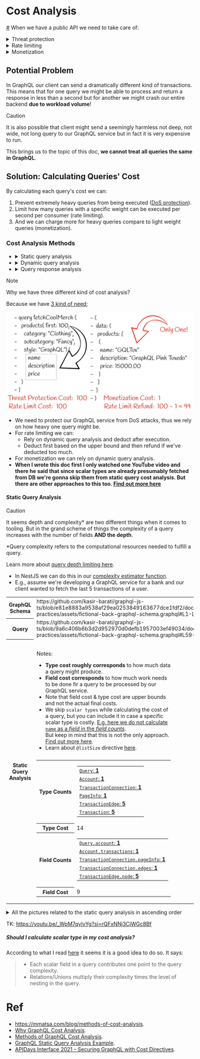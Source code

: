 # Cost Analysis

<a href="#whyWeNeedCostAnalysis" id="whyWeNeedCostAnalysis">#</a> When we have a public API we need to take care of:

<details>
  <summary>Threat protection</summary>
  <p>Make sure that client ain't asking for too much response data. You can find an example of this <a href="../security.md#denial-of-service-attack">here</a></p>
</details>
<details>
  <summary>Rate limiting</summary>
  <p>How many transactions per second per consumer are allowed for each endpoint.</p>
</details>
<details>
  <summary>Monetization</summary>
  <p>Charge customers based on the weight of their API call.</p>
</details>

## Potential Problem

In GraphQL our client can send a dramatically different kind of transactions. This means that for one query we might be able to process and return a response in less than a second but for another we might crash our entire backend **due to workload volume**!

> [!CAUTION]
>
> It is also possible that client might send a seemingly harmless not deep, not wide, not long query to our GraphQL service but in fact it is very expensive to run.

This brings us to the topic of this doc, **we cannot treat all queries the same in GraphQL**.

## Solution: Calculating Queries' Cost

By calculating each query's cost we can:

1. Prevent extremely heavy queries from being executed ([DoS protection](../security.md#denial-of-service-attack)).
2. Limit how many queries with a specific weight can be executed per second per consumer (rate limiting).
3. And we can charge more for heavy queries compare to light weight queries (monetization).

### Cost Analysis Methods

- <details>
    <summary>Static query analysis</summary>
    <p>We calculate potentially how heavy this query execution might be.</p>
    <img src="./assets/static-query-analysis.png" alt="Static query analysis" />
  </details>
- <details>
    <summary>Dynamic query analysis</summary>
    <p>While the query is being executed on our server we calculate how heavy its execution was.</p>
    <img src="./assets/dynamic-query-analysis.png" alt="Dynamic query analysis" />
  </details>
- <details>
    <summary>Query response analysis</summary>
    <p>Calculates query's cost based on the response.</p>
    <img src="./assets/query-response-analysis.png" alt="Query response analysis" />
  </details>

> [!NOTE]
>
> Why we have three different kind of cost analysis?
>
> Because we have [3 kind of need](#whyWeNeedCostAnalysis);
>
> ![Why 3 method of cost analysis](./assets/why-3-methods-for-cost-analysis.png)
>
> - We need to protect our GraphQL service from DoS attacks, thus we rely on how heavy one query might be.
> - For rate limiting we can:
>   - Rely on dynamic query analysis and deduct after execution.
>   - Deduct first based on the upper bound and then refund if we've deducted too much.
> - For monetization we can rely on dynamic query analysis.
> - **When I wrote this doc first I only watched one YouTube video and there he said that since scalar types are already presumably fetched from DB we're gonna skip them from static query cost analysis. But there are other approaches to this too. [Find out more here](#should-i-calculate-scalar-type-in-my-cost-analysis)**

#### Static Query Analysis

> [!CAUTION]
>
> It seems depth and complexity\* are two different things when it comes to tooling. But in the grand scheme of things the complexity of a query increases with the number of fields **AND the depth**.
>
> \*Query complexity refers to the computational resources needed to fulfill a query.
>
> Learn more about [query depth limiting here](https://youtu.be/b7OwR1gs-xA?si=MZa9DmNPTBU_VjW-).

- In NestJS we can do this in our [complexity estimator function](../nestjs.md#complexityEstimatorFunction).
- E.g., assume we're developing a GraphQL service for a bank and our client wanted to fetch the last 5 transactions of a user.

<table>
  <tr>
    <th>GraphQL Schema</th>
    <td>https://github.com/kasir-barati/graphql-js-ts/blob/e81e8883a9538af29ea0253849163677dce1fdf2/docs/best-practices/assets/fictional-back-graphql-schema.graphql#L1-L57</td>
  </tr>
  <tr>
    <th>Query</th>
    <td>https://github.com/kasir-barati/graphql-js-ts/blob/9a6c406b6b3d2d952970d0defb1957003ef49034/docs/best-practices/assets/fictional-back-graphql-schema.graphql#L59-L75</td>
  </tr>
  <tr>
    <th>Static Query Analysis</th>
    <td>
      <table>
        <caption>
          <p align="left">Notes:</p> 
          <ul align="left">
            <li>
              <b>Type cost roughly corresponds</b> to how much data a query might produce.
            </li>
            <li>
              <b>Field cost corresponds</b> to how much work needs to be done fir a query to be processed by our GraphQL service.
            </li>
            <li>
              Note that field cost & type cost are upper bounds and not the actual final costs.
            </li>
            <li>
              We skip <code>scalar types</code> while calculating the cost of a query, but you can include it in case a specific scalar type is costly. <a href="./assets/static-query-analysis-skip-name.jpg">E.g. here we do not calculate <code>name</code> as a <i>field</i> in the <i>field counts</i></a>.
              <br />
              But keep in mind that this is not the only approach. <a href="#should-i-calculate-scalar-type-in-my-cost-analysis">Find out more here</a>.
            </li>
            <li>
              Learn about <code>@listSize</code> directive <a href="https://ibm.github.io/graphql-specs/cost-spec.html#sec-The-List-Size-Directive">here</a>.
            </li>
          </ul>
        </caption>
        <tr>
          <th>Type Counts</th>
          <td>
            <table>
              <tr>
                <td>
                  <a href="./assets/static-query-analysis00.png"><code>Query</code>: <b>1</b></a>
                </td>
              </tr>
              <tr>
                <td>
                  <a href="./assets/static-query-analysis01.jpg"><code>Account</code>: <b>1</b></a>
                </td>
              </tr>
              <tr>
                <td>
                  <a href="./assets/static-query-analysis02.jpg"><code>TransactionConnection</code>: <b>1</b></a>
                </td>
              </tr>
              <tr>
                <td>
                  <a href="./assets/static-query-analysis03.jpg"><code>PageInfo</code>: <b>1</b></a>
                </td>
              </tr>
              <tr>
                <td>
                  <a href="./assets/static-query-analysis04.jpg"><code>TransactionEdge</code>: <b>5</b></a>
                </td>
              </tr>
              <tr>
                <td>
                  <a href="./assets/static-query-analysis05.jpg"><code>Transaction</code>: <b>5</b></a>
                </td>
              </tr>
            </table>
          </td>
        </tr>
        <tr>
          <th>Type Cost</th>
          <td>14</td>
        </tr>
        <tr>
          <th>Field Counts</th>
          <td>
            <table>
              <tr>
                <td>
                  <a href="./assets/static-query-analysis01.jpg"><code>Query.account</code>: <b>1</b>
                </td>
              </tr>
              <tr>
                <td>
                  <a href="./assets/static-query-analysis02.jpg"><code>Account.transactions</code>: <b>1</b>
                </td>
              </tr>
              <tr>
                <td>
                  <a href="./assets/static-query-analysis03.jpg"><code>TransactionConnection.pageInfo</code>: <b>1</b>
                </td>
              </tr>
              <tr>
                <td>
                  <a href="./assets/static-query-analysis04.jpg"><code>TransactionConnection.edges</code>: <b>1</b>
                </td>
              </tr>
              <tr>
                <td>
                  <a href="./assets/static-query-analysis05.jpg"><code>TransactionEdge.node</code>: <b>5</b>
                </td>
              </tr>
            </table>
          </td>
        </tr>
        <tr>
          <th>Field Cost</th>
          <td>9</td>
        </tr>
      </table>
    </td>
  </tr>
</table>

<details>
  <summary>All the pictures related to the static query analysis in ascending order</summary>
  <img src="./assets/static-query-analysis00.png" />
  <img src="./assets/static-query-analysis01.jpg" />
  <img src="./assets/static-query-analysis-skip-name.jpg" />
  <img src="./assets/static-query-analysis02.jpg" />
  <img src="./assets/static-query-analysis03.jpg" />
  <img src="./assets/static-query-analysis04.jpg" />
  <img src="./assets/static-query-analysis05.jpg" />
</details>

TK: https://youtu.be/_WpM7qylvYg?si=rQFxNNj3CjWGc8Bf

##### Should I calculate scalar type in my cost analysis?

According to what I read [here](https://hygraph.com/docs/api-reference/basics/query-complexity) it seems it is a good idea to do so. It says:

> - Each scalar field in a query contributes one point to the query complexity.
> - Relations/Unions multiply their complexity times the level of nesting in the query.

# Ref

- https://mmatsa.com/blog/methods-of-cost-analysis.
- [Why GraphQL Cost Analysis](https://youtu.be/QZfmSDofeVg?si=w_5lZDHlJ9LUZCRE).
- [Methods of GraphQL Cost Analysis](https://youtu.be/EfRjeZxQFio?si=mGQyrLSypTyf4dWJ).
- [GraphQL Static Query Analysis Example](https://youtu.be/DkHNZOA3rM0?si=GnUEeYoCQyshI2n0).
- [APIDays Interface 2021 - Securing GraphQL with Cost Directives](https://youtu.be/_WpM7qylvYg?si=rQFxNNj3CjWGc8Bf).
